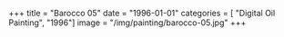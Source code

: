 +++
title = "Barocco 05"
date = "1996-01-01"
categories = [ "Digital Oil Painting", "1996"]
image = "/img/painting/barocco-05.jpg"
+++

